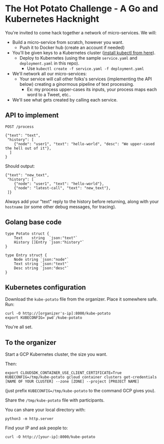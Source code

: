 The Hot Potato Challenge - A Go and Kubernetes Hacknight
========================================================

You're invited to come hack together a network of micro-services. We will:

* Build a micro-service from scratch, however you want.
  * Push it to Docker hub (create an account if needed)
* You'll be given keys to a Kubernetes cluster ([install kubectl from here](https://kubernetes.io/docs/tasks/tools/install-kubectl/)).
  * Deploy to Kubernetes (using the sample `service.yaml` and `deployment.yaml` in this repo).
    * Use `kubectl create -f service.yaml -f deployment.yaml`
* We'll network all our micro-services:
  * Your service will call other folks's services (implementing the API below)
    creating a ginormous pipeline of text processing.
    * Ex: my process upper-cases its inputs, your process maps each word to a Tweet, etc..
* We'll see what gets created by calling each service.


API to implement
----------------

`POST /process`

```
{"text": "text",
 "history": [
    {"node": "user1", "text": "hello-world", "desc": "We upper-cased the hell out of it"},
  ]
}
```

Should output:

```
{"text": "new_text",
 "history": [
    {"node": "user1", "text": "hello-world"},
    {"node": "latest-call", "text": "new_text"},
 ]}
```

Always add your "text" reply to the history before returning, along
with your `hostname` (or some other debug messages, for tracing).


Golang base code
----------------

```
type Potato struct {
    Text    string  `json:"text"`
    History []Entry `json:"history"`
}

type Entry struct {
    Node string `json:"node"`
    Text string `json:"text"`
    Desc string `json:"desc"`
}
```

Kubernetes configuration
------------------------

Download the `kube-potato` file from the organizer. Place it somewhere safe. Run:

    curl -O http://[organizer's-ip]:8000/kube-potato
    export KUBECONFIG=`pwd`/kube-potato

You're all set.


To the organizer
----------------

Start a GCP Kubernetes cluster, the size you want.

Then:

    export CLOUDSDK_CONTAINER_USE_CLIENT_CERTIFICATE=True
    KUBECONFIG=/tmp/kube-potato gcloud container clusters get-credentials [NAME OF YOUR CLUSTER] --zone [ZONE] --project [PROJECT NAME]

(just prefix `KUBECONFIG=/tmp/kube-potato` to the command GCP gives you).

Share the `/tmp/kube-potato` file with participants.

You can share your local directory with:

    python3 -m http.server

Find your IP and ask people to:

    curl -O http://[your-ip]:8000/kube-potato
